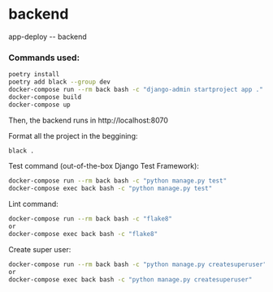 # backend
app-deploy -- backend

### Commands used:
```bash
poetry install
poetry add black --group dev
docker-compose run --rm back bash -c "django-admin startproject app ."
docker-compose build
docker-compose up
```

Then, the backend runs in http://localhost:8070

Format all the project in the beggining:
```bash
black .
```

Test command (out-of-the-box Django Test Framework):
```bash
docker-compose run --rm back bash -c "python manage.py test"
docker-compose exec back bash -c "python manage.py test"
```

Lint command:
```bash
docker-compose run --rm back bash -c "flake8"
or
docker-compose exec back bash -c "flake8"
```

Create super user:
```bash
docker-compose run --rm back bash -c "python manage.py createsuperuser"
or
docker-compose exec back bash -c "python manage.py createsuperuser"
````
